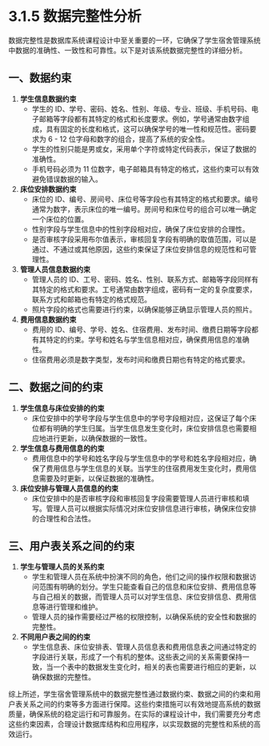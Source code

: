 # 3.1.5 数据完整性分析

数据完整性是数据库系统课程设计中至关重要的一环，它确保了学生宿舍管理系统中数据的准确性、一致性和可靠性。以下是对该系统数据完整性的详细分析。

## 一、数据约束

1. **学生信息数据约束**
   - 学生的 ID、学号、密码、姓名、性别、年级、专业、班级、手机号码、电子邮箱等字段都有其特定的格式和长度要求。例如，学号通常由数字组成，具有固定的长度和格式，这可以确保学号的唯一性和规范性。密码要求为 6 - 12 位字母和数字的组合，提高了系统的安全性。
   - 学生的性别只能是男或女，采用单个字符或特定代码表示，保证了数据的准确性。
   - 手机号码必须为 11 位数字，电子邮箱具有特定的格式，这些约束可以有效避免错误数据的输入。
2. **床位安排数据约束**
   - 床位的 ID、编号、房间号、床位号等字段也有其特定的格式和要求。编号通常为数字，表示床位的唯一编号。房间号和床位号的组合可以唯一确定一个床位的位置。
   - 性别字段与学生信息中的性别字段相对应，确保了床位安排的合理性。
   - 是否审核字段采用布尔值表示，审核回复字段有明确的取值范围，可以是通过、不通过或其他原因，这些约束保证了床位安排信息的规范性和可管理性。
3. **管理人员信息数据约束**
   - 管理人员的 ID、工号、密码、姓名、性别、联系方式、邮箱等字段同样有其特定的格式和要求。工号通常由数字组成，密码有一定的复杂度要求，联系方式和邮箱也有特定的格式规范。
   - 照片字段的格式也需要进行约束，以确保能够正确显示管理人员的照片。
4. **费用信息数据约束**
   - 费用的 ID、编号、学号、姓名、住宿费用、发布时间、缴费日期等字段都有其特定的约束。学号和姓名与学生信息相对应，确保费用信息的准确性。
   - 住宿费用必须是数字类型，发布时间和缴费日期也有特定的格式要求。

## 二、数据之间的约束

1. **学生信息与床位安排的约束**
   - 床位安排中的学号字段与学生信息中的学号字段相对应，这保证了每个床位都有明确的学生归属。当学生信息发生变化时，床位安排信息也需要相应地进行更新，以确保数据的一致性。
2. **学生信息与费用信息的约束**
   - 费用信息中的学号和姓名字段与学生信息中的学号和姓名字段相对应，确保了费用信息与学生信息的关联。当学生的住宿费用发生变化时，费用信息需要及时更新，以保证数据的准确性。
3. **床位安排与管理人员信息的约束**
   - 床位安排中的是否审核字段和审核回复字段需要管理人员进行审核和填写。管理人员可以根据实际情况对床位安排信息进行审核，确保床位安排的合理性和合法性。

## 三、用户表关系之间的约束

1. **学生与管理人员的关系约束**
   - 学生和管理人员在系统中扮演不同的角色，他们之间的操作权限和数据访问范围有明确的划分。学生只能查看自己的信息和床位安排、费用信息等与自己相关的数据，而管理人员可以对学生信息、床位安排信息、费用信息等进行管理和维护。
   - 管理人员的操作需要经过严格的权限控制，以确保系统的安全性和数据的完整性。
2. **不同用户表之间的约束**
   - 学生信息表、床位安排表、管理人员信息表和费用信息表之间通过特定的字段进行关联，形成了一个有机的整体。这些表之间的关系需要保持一致，当一个表中的数据发生变化时，相关的表也需要进行相应的更新，以确保数据的完整性。

综上所述，学生宿舍管理系统中的数据完整性通过数据约束、数据之间的约束和用户表关系之间的约束等多方面进行保障。这些约束措施可以有效地提高系统的数据质量，确保系统的稳定运行和可靠服务。在实际的课程设计中，我们需要充分考虑这些约束因素，合理设计数据库结构和应用程序，以实现数据的完整性和系统的高效运行。
